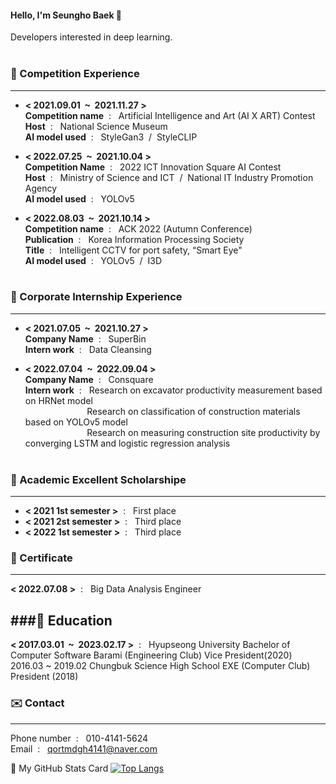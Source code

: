 #### Hello, I'm Seungho Baek 👋
 Developers interested in deep learning.
<br/> 
<br/>  
### 🥈 Competition Experience <br/> 
--------------------------
- **<&nbsp;2021.09.01&nbsp;&nbsp;~&nbsp;&nbsp;2021.11.27&nbsp;>** <br/> 
**Competition name**&nbsp;&nbsp;:&nbsp;&nbsp;&nbsp;Artificial Intelligence and Art (AI X ART) Contest <br/> 
**Host**&nbsp;&nbsp;:&nbsp;&nbsp;&nbsp;National Science Museum <br/> 
**AI model used**&nbsp;&nbsp;:&nbsp;&nbsp;&nbsp;StyleGan3&nbsp;&nbsp;/&nbsp;&nbsp;StyleCLIP<br/>

- **<&nbsp;2022.07.25&nbsp;&nbsp;~&nbsp;&nbsp;2021.10.04&nbsp;>** <br/> 
**Competition Name**&nbsp;&nbsp;:&nbsp;&nbsp;&nbsp;2022 ICT Innovation Square AI Contest<br/> 
**Host**&nbsp;&nbsp;:&nbsp;&nbsp;&nbsp;Ministry of Science and ICT &nbsp;/&nbsp; National IT Industry Promotion Agency<br/> 
**AI model used**&nbsp;&nbsp;:&nbsp;&nbsp;&nbsp;YOLOv5<br/>

- **<&nbsp;2022.08.03&nbsp;&nbsp;~&nbsp;&nbsp;2021.10.14&nbsp;>** <br/> 
**Competition name**&nbsp;&nbsp;:&nbsp;&nbsp;&nbsp;ACK 2022 (Autumn Conference) <br/> 
**Publication**&nbsp;&nbsp;:&nbsp;&nbsp;&nbsp;Korea Information Processing Society<br/> 
**Title**&nbsp;&nbsp;:&nbsp;&nbsp;&nbsp;Intelligent CCTV for port safety, “Smart Eye"<br/> 
**AI model used**&nbsp;&nbsp;:&nbsp;&nbsp;&nbsp;YOLOv5&nbsp;&nbsp;/&nbsp;&nbsp;I3D<br/> <br/> 

### 🏢 Corporate Internship Experience <br/> 
--------------------------
- **<&nbsp;2021.07.05&nbsp;&nbsp;~&nbsp;&nbsp;2021.10.27&nbsp;>** <br/> 
**Company Name**&nbsp;&nbsp;:&nbsp;&nbsp;&nbsp;SuperBin<br/> 
**Intern work**&nbsp;&nbsp;:&nbsp;&nbsp;&nbsp;Data Cleansing <br/> 

- **<&nbsp;2022.07.04&nbsp;&nbsp;~&nbsp;&nbsp;2022.09.04&nbsp;>** <br/> 
**Company Name**&nbsp;&nbsp;:&nbsp;&nbsp;&nbsp;Consquare<br/> 
**Intern work**&nbsp;&nbsp;:&nbsp;&nbsp;&nbsp;Research on excavator productivity measurement based on HRNet model <br/> 
&nbsp;&nbsp;&nbsp;&nbsp;&nbsp;&nbsp;&nbsp;&nbsp;&nbsp;&nbsp;&nbsp;&nbsp;&nbsp;&nbsp;&nbsp;&nbsp;&nbsp;&nbsp;&nbsp;&nbsp;&nbsp;&nbsp;&nbsp;&nbsp;&nbsp;Research on classification of construction materials based on YOLOv5 model <br/> 
&nbsp;&nbsp;&nbsp;&nbsp;&nbsp;&nbsp;&nbsp;&nbsp;&nbsp;&nbsp;&nbsp;&nbsp;&nbsp;&nbsp;&nbsp;&nbsp;&nbsp;&nbsp;&nbsp;&nbsp;&nbsp;&nbsp;&nbsp;&nbsp;&nbsp;Research on measuring construction site productivity by converging LSTM and logistic regression analysis<br/> <br/> 

### 🥈 Academic Excellent Scholarshipe <br/> 
--------------------------
- **<&nbsp;2021 1st semester&nbsp;>**&nbsp;&nbsp;:&nbsp;&nbsp;&nbsp;First place<br/> 
- **<&nbsp;2021 2st semester&nbsp;>**&nbsp;&nbsp;:&nbsp;&nbsp;&nbsp;Third place<br/> 
- **<&nbsp;2022 1st semester&nbsp;>**&nbsp;&nbsp;:&nbsp;&nbsp;&nbsp;Third place<br/> 

### 🥈 Certificate <br/> 
--------------------------
 **<&nbsp;2022.07.08&nbsp;>**&nbsp;&nbsp;:&nbsp;&nbsp;&nbsp;Big Data Analysis Engineer <br/> 
 

###🏫 Education
--------------------------
**<&nbsp;2017.03.01&nbsp;&nbsp;~&nbsp;&nbsp;2023.02.17&nbsp;>**&nbsp;&nbsp;:&nbsp;&nbsp;&nbsp;Hyupseong University
Bachelor of Computer Software
Barami (Engineering Club) Vice President(2020)
2016.03 ~ 2019.02 Chungbuk Science High School
EXE (Computer Club) President (2018)

### ✉️ Contact<br/>
-------------------------
Phone number&nbsp;&nbsp;:&nbsp;&nbsp;&nbsp;010-4141-5624<br/>
Email&nbsp;&nbsp;:&nbsp;&nbsp;&nbsp;qortmdgh4141@naver.com<br/>







🎴 My GitHub Stats Card
[![Top Langs](https://github-readme-stats.vercel.app/api/top-langs/?username=qortmdgh4141&langs_count=8)](https://github.com/anuraghazra/github-readme-stats)
